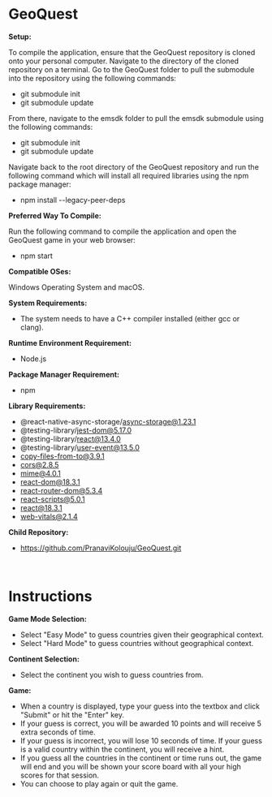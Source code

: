 # **GeoQuest**

**Setup:**

To compile the application, ensure that the GeoQuest repository is cloned onto your personal computer. Navigate to the directory of the cloned repository on a terminal. Go to the GeoQuest folder to pull the submodule into the repository using the following commands:

- git submodule init
- git submodule update

From there, navigate to the emsdk folder to pull the emsdk submodule using the following commands:

- git submodule init
- git submodule update

Navigate back to the root directory of the GeoQuest repository and run the following command which will install all required libraries using the npm package manager:

- npm install --legacy-peer-deps

**Preferred Way To Compile:**

Run the following command to compile the application and open the GeoQuest game in your web browser:

- npm start

**Compatible OSes:**

Windows Operating System and macOS.

**System Requirements:**
- The system needs to have a C++ compiler installed (either gcc or clang).

**Runtime Environment Requirement:**

- Node.js

**Package Manager Requirement:**

- npm

**Library Requirements:**
- @react-native-async-storage/async-storage@1.23.1
- @testing-library/jest-dom@5.17.0
- @testing-library/react@13.4.0
- @testing-library/user-event@13.5.0
- copy-files-from-to@3.9.1
- cors@2.8.5
- mime@4.0.1
- react-dom@18.3.1
- react-router-dom@5.3.4
- react-scripts@5.0.1
- react@18.3.1
- web-vitals@2.1.4

**Child Repository:**
- https://github.com/PranaviKolouju/GeoQuest.git

&ensp;
# **Instructions**

**Game Mode Selection:**
- Select "Easy Mode" to guess countries given their geographical context.
- Select "Hard Mode" to guess countries without geographical context.

**Continent Selection:**
- Select the continent you wish to guess countries from.

**Game:**
- When a country is displayed, type your guess into the textbox and click "Submit" or hit the "Enter" key.
- If your guess is correct, you will be awarded 10 points and will receive 5 extra seconds of time. 
- If your guess is incorrect, you will lose 10 seconds of time. If your guess is a valid country within the continent, you will receive a hint.
- If you guess all the countries in the continent or time runs out, the game will end and you will be shown your score board with all your high scores for that session. 
- You can choose to play again or quit the game.
